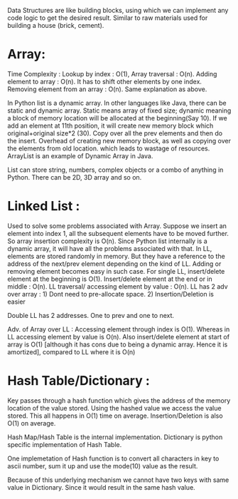 Data Structures are like building blocks, using which we can implement any code logic to get the desired result.
Similar to raw materials used for building a house (brick, cement).

# Array:
Time Complexity : 
Lookup by index : O(1), Array traversal : O(n).
Adding element to array : O(n). It has to shift other elements by one index.
Removing element from an array : O(n). Same explanation as above.

In Python list is a dynamic array.
In other languages like Java, there can be static and dynamic array.
Static means array of fixed size; dynamic meaning a block of memory location will be allocated at the beginning(Say 10).
If we add an element at 11th position, it will create new memory block which original+original size*2 (30). 
Copy over all the prev elements and then do the insert.
Overhead of creating new memory block, as well as copying over the elements from old location.
which leads to wastage of resources. 
ArrayList is an example of Dynamic Array in Java.

List can store string, numbers, complex objects or a combo of anything in Python.
There can be 2D, 3D array and so on.

# Linked List :
Used to solve some problems associated with Array. Suppose we insert an element into index 1, all the subsequent elements have to be moved further.
So array insertion complexity is O(n).
Since Python list internally is a dynamic array, it will have all the problems associated with that.
In LL, elements are stored randomly in memory. But they have a reference to the address of the next/prev element depending on the kind of LL.
Adding or removing element becomes easy in such case.
For single LL, insert/delete element at the beginning is O(1). Insert/delete element at the end or in middle : O(n).
LL traversal/ accessing element by value : O(n).
LL has 2 adv over array : 1) Dont need to pre-allocate space. 2) Insertion/Deletion is easier

Double LL has 2 addresses. One to prev and one to next.

Adv. of Array over LL : Accessing element through index is O(1). Whereas in LL accessing element by value is O(n).
Also insert/delete element at start of array is O(1) [although it has cons due to being a dynamic array. Hence it is amortized], compared to LL where it is O(n)

# Hash Table/Dictionary : 
Key passes through a hash function which gives the address of the memory location of the value stored.
Using the hashed value we access the value stored. This all happens in O(1) time on average.
Insertion/Deletion is also O(1) on average.

Hash Map/Hash Table is the internal implementation. Dictionary is python specific implementation of Hash Table.

One implemetation of Hash function is to convert all characters in key to ascii number, sum it up and use the mode(10) value as  the result.

Because of this underlying mechanism we cannot have two keys with same value in Dictionary. Since it would result in the same hash value.